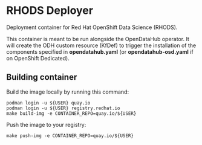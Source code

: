# RHODS Deployer

Deployment container for Red Hat OpenShift Data Science (RHODS).

This container is meant to be run alongside the OpenDataHub operator. It will
create the ODH custom resource (KfDef) to trigger the installation of the
components specified in **opendatahub.yaml** (or **opendatahub-osd.yaml** if on
OpenShift Dedicated).

## Building container

Build the image locally by running this command:

```
podman login -u ${USER} quay.io
podman login -u ${USER} registry.redhat.io
make build-img -e CONTAINER_REPO=quay.io/${USER}
```

Push the image to your registry:

```
make push-img -e CONTAINER_REPO=quay.io/${USER}
```
